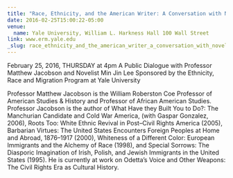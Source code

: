 ```yaml
---
title: "Race, Ethnicity, and the American Writer: A Conversation with Novelist Min Jin Lee"
date: 2016-02-25T15:00:22-05:00
venue:
  name: Yale University, William L. Harkness Hall 100 Wall Street
link: www.erm.yale.edu
_slug: race_ethnicity_and_the_american_writer_a_conversation_with_novelist_min_jin
---
```


February 25, 2016, THURSDAY at 4pm
A Public Dialogue with Professor Matthew Jacobson and Novelist Min Jin Lee
Sponsored by the Ethnicity, Race and Migration Program at Yale University

Professor Matthew Jacobson is the William Roberston Coe Professor of American Studies & History and Professor of African American Studies. Professor Jacobson is the author of What Have they Built You to Do?: The Manchurian Candidate and Cold War America, (with Gaspar Gonzalez, 2006), Roots Too: White Ethnic Revival in Post–Civil Rights America (2005), Barbarian Virtues: The United States Encounters Foreign Peoples at Home and Abroad, 1876–1917 (2000), Whiteness of a Different Color: European Immigrants and the Alchemy of Race (1998), and Special Sorrows: The Diasporic Imagination of Irish, Polish, and Jewish Immigrants in the United States (1995). He is currently at work on Odetta’s Voice and Other Weapons: The Civil Rights Era as Cultural History.
